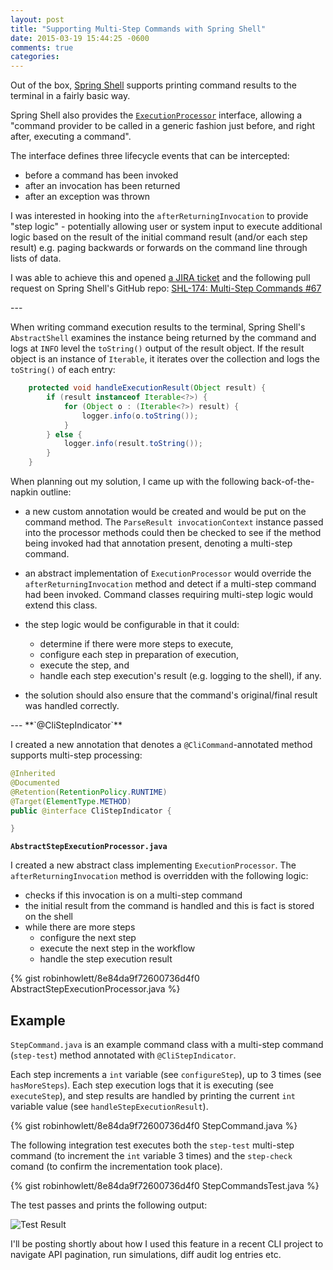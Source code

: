 ```yaml
---
layout: post
title: "Supporting Multi-Step Commands with Spring Shell"
date: 2015-03-19 15:44:25 -0600
comments: true
categories: 
---
```


Out of the box, [Spring Shell](http://docs.spring.io/spring-shell/docs/current/reference/htmlsingle/) supports printing command results to the terminal in a fairly basic way.

Spring Shell also provides the [`ExecutionProcessor`](http://docs.spring.io/spring-shell/docs/current/api/org/springframework/shell/core/ExecutionProcessor.html) interface, allowing a "command provider to be called in a generic fashion just before, and right after, executing a command".

The interface defines three lifecycle events that can be intercepted:

* before a command has been invoked
* after an invocation has been returned
* after an exception was thrown

I was interested in hooking into the `afterReturningInvocation` to provide "step logic" - potentially allowing user or system input to execute additional logic based on the result of the initial command result (and/or each step result) e.g. paging backwards or forwards on the command line through lists of data.

I was able to achieve this and opened [a JIRA ticket](https://jira.spring.io/browse/SHL-174) and the following pull request on Spring Shell's GitHub repo: [SHL-174: Multi-Step Commands #67](https://github.com/spring-projects/spring-shell/pull/67)

<!-- more -->

<p>
---

When writing command execution results to the terminal, Spring Shell's `AbstractShell` examines the instance being returned by the command and logs at `INFO` level the `toString()` output of the result object. If the result object is an instance of `Iterable`, it iterates over the collection and logs the `toString()` of each entry:

``` java AbstractShell.java
	protected void handleExecutionResult(Object result) {
		if (result instanceof Iterable<?>) {
			for (Object o : (Iterable<?>) result) {
				logger.info(o.toString());
			}
		} else {
			logger.info(result.toString());
		}
	}
```

When planning out my solution, I came up with the following back-of-the-napkin outline:

* a new custom annotation would be created and would be put on the command method. The `ParseResult invocationContext` instance passed into the processor methods could then be checked to see if the method being invoked had that annotation present, denoting a multi-step command.

* an abstract implementation of `ExecutionProcessor` would override the `afterReturningInvocation` method and detect if a multi-step command had been invoked. Command classes requiring multi-step logic would extend this class.

* the step logic would be configurable in that it could:
	* determine if there were more steps to execute, 
	* configure each step in preparation of execution, 
	* execute the step, and 
	* handle each step execution's result (e.g. logging to the shell), if any.

* the solution should also ensure that the command's original/final result was handled correctly.

<p />
---
**`@CliStepIndicator`**

I created a new annotation that denotes a `@CliCommand`-annotated method supports multi-step processing:

``` java CliStepIndicator.java
@Inherited
@Documented
@Retention(RetentionPolicy.RUNTIME)
@Target(ElementType.METHOD)
public @interface CliStepIndicator {

}
```


**`AbstractStepExecutionProcessor.java`**

I created a new abstract class implementing `ExecutionProcessor`. The `afterReturningInvocation` method is overridden with the following logic:

* checks if this invocation is on a multi-step command
* the initial result from the command is handled and this is fact is stored on the shell
* while there are more steps
	* configure the next step
	* execute the next step in the workflow
	* handle the step execution result

{% gist robinhowlett/8e84da9f72600736d4f0 AbstractStepExecutionProcessor.java %}

## Example

`StepCommand.java` is an example command class with a multi-step command (`step-test`) method annotated with `@CliStepIndicator`. 

Each step increments a `int` variable (see `configureStep`), up to 3 times (see `hasMoreSteps`). Each step execution logs that it is executing (see `executeStep`), and step results are handled by printing the current `int` variable value (see `handleStepExecutionResult`). 

{% gist robinhowlett/8e84da9f72600736d4f0 StepCommand.java %}

The following integration test executes both the `step-test` multi-step command (to increment the `int` variable 3 times) and the `step-check` comand (to confirm the incrementation took place).

{% gist robinhowlett/8e84da9f72600736d4f0 StepCommandsTest.java %}

The test passes and prints the following output:

![Test Result](https://dl.dropboxusercontent.com/s/zy1rx79g8ugpad7/Screenshot%202015-03-19%2022.22.00.png)

I'll be posting shortly about how I used this feature in a recent CLI project to navigate API pagination, run simulations, diff audit log entries etc.